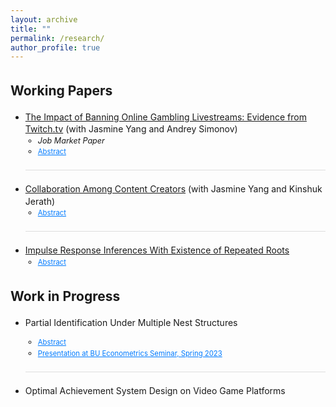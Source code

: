 ```yaml
---
layout: archive
title: ""
permalink: /research/
author_profile: true
---
```


<style>
  body {
    line-height: 1.4; /* Adjust line spacing */
  }

  p, li {
    font-size: 1em; /* Font size for regular text */
  }

  .coauthors, .subcontent {
    font-size: 0.9em; /* Customize specific classes if needed */
  }

  .abstract {
    display: none; /* Hide the abstract by default */
    text-align: justify; /* Justify text for better readability */
    margin-top: 5px;
  }

  h2, h3 {
    margin-top: 1.5em; /* Increase space above headings */
  }

  /* Indent subcontents and add bullet points for them */
  ul.subcontent {
    list-style-type: circle; /* Set bullet points to circles for subcontent */
    margin-left: 10px; /* Indent subcontents */
    padding-left: 10px; /* Reduce padding for subcontent */
  }

  .toggle-link {
    color: #007bff;
    text-decoration: underline;
    cursor: pointer;
    font-size: 0.9em;
  }

  /* Divider between each paper */
  .underline {
    display: block;
    margin: 20px 0;
    border-bottom: 1px solid #ddd;
  }
</style>

<script>
  function toggleAbstract(id) {
    var abstract = document.getElementById(id);
    if (abstract.style.display === "none" || abstract.style.display === "") {
      abstract.style.display = "block";
    } else {
      abstract.style.display = "none";
    }
  }
</script>

## Working Papers

<ul>
  <!-- Paper 1 -->
  <li>
    <a href="https://qifan-han.github.io/files/JMP_QifanHan.pdf">The Impact of Banning Online Gambling Livestreams: Evidence from Twitch.tv</a> (with Jasmine Yang and Andrey Simonov)
    <ul class="subcontent">
      <li> <em>Job Market Paper</em> </li>
      <li><span class="toggle-link" onclick="toggleAbstract('abstract-1')">Abstract</span></li>
      <li id="abstract-1" class="abstract">
        The necessity of content regulation on digital platforms, particularly concerning misinformation and harmful content, has sparked a growing debate. While many platforms have increasingly relied on self-regulation to address these issues, the effectiveness of such measures remains uncertain, as platforms may prioritize profits over consumer protection, potentially leading to misaligned incentives with regulators. We investigate the effectiveness and market outcomes of content self-regulation by studying Twitch’s ban on online gambling livestreams in October 2022, using a novel high-frequency panel dataset covering the top 6,000 Twitch streamers. To identify banned content and streamers affected by the policy, we leverage video analysis on historical video clips, high-frequency stream titles, and in-stream chat analysis. To tackle key identification challenges, we use three causal estimators: two-way fixed effects DiD, Synthetic DiD, and the doubly-robust estimator of group-time average treatment effects, and propose a network analysis to construct valid treated and control groups. On the supply side, we find that the policy caused a reduction in weekly gambling streams by 63.2% for streamers whose content was banned and 12.2% for streamers whose content was not banned. However, the policy also decreased non-gambling streams as an unintended cost for the platform, resulting in an overall reduction in content production and diversity. Additionally, the more popular streamers experienced a higher content reduction, driven by two underlying mechanisms: lower reliance on gambling content and concerns for reputation. On the demand side, we find that the policy only reduced total viewership and low-tier subscriptions, with revenue from loyal viewers unaffected. We discuss the implications of Twitch’s policy ban and the broader practices of content self-regulation on platforms in general.
      </li>
    </ul>
  </li>

  <div class="underline"></div>

  <!-- Paper 2 -->
  <li>
    <a href="https://papers.ssrn.com/sol3/papers.cfm?abstract_id=4538856">Collaboration Among Content Creators</a> (with Jasmine Yang and Kinshuk Jerath)
    <ul class="subcontent">
<!--      <li> <em>with Jasmine Yang and Kinshuk Jerath</em> </li>-->
      <li><span class="toggle-link" onclick="toggleAbstract('abstract-2')">Abstract</span></li>
      <li id="abstract-2" class="abstract">
        We study content collaboration in the creator economy, in which competing creators mutually agree to collaborate on joint content and negotiate on content production and revenue sharing. Using a game theory model with creators competing for consumers on a Hotelling line, we show that collaboration allows creators to use the jointly-produced content to moderate competition, while using their individual content to expand into new audiences. This increases content diversity but also leads to increased monetizability of content. In general, collaboration among creators has an effect of increasing the profits of creators while reducing consumer surplus. When creators create content with heterogeneous entertainment values, the creator producing content of lower entertainment value has an incentive to free ride on the collaborative content. This free riding may increase surplus for consumers (who without collaboration would watch content of low entertainment value), thereby improving creators’ profits as well as consumer surplus. Our results provide guidance to content creators, to platforms designing tools to facilitate collaborations, and to policymakers.
      </li>
    </ul>
  </li>

  <div class="underline"></div>

  <!-- Paper 3 -->
  <li>
    <a href="https://qifan-han.github.io/files/IRF_paper.pdf">Impulse Response Inferences With Existence of Repeated Roots</a>
    <ul class="subcontent">
<!--      <li>Co-authors: Not applicable</li>-->
      <li><span class="toggle-link" onclick="toggleAbstract('abstract-3')">Abstract</span></li>
      <li id="abstract-3" class="abstract">
        Vector Autoregression (VAR) and local projection (LP) are the two main methods of estimating and conducting inferences of the impulse response functions (IRFs) in macroeconomic studies, allowing researchers to choose between them based on the subjects of interest. This paper extends existing works on the comparison between AR inferences and LP inferences, by considering data generating processes with repeated roots. Consequently, the autoregressive estimation of impulse responses will converge to a special type of real-valued random variable, and the bootstrap Efron confidence interval of lag-augmented AR will always be conservative, even if the roots are away from the unit circle. This problem is more severe when the time series is highly persistent and at both intermediate and long horizons. The results are supported by Monte Carlo simulations with different values of roots in AR(2), AR(3) and VAR(1) models.
      </li>
    </ul>
  </li>

</ul>

## Work in Progress

<ul>
  
  <!-- WIP 1 -->
  <li>
    Partial Identification Under Multiple Nest Structures
  </li>
    <ul class="subcontent">
      <li><span class="toggle-link" onclick="toggleAbstract('abstract-wip-1')">Abstract</span></li>
      <li id="abstract-wip-1" class="abstract">
        Nested logit model is one of the most widely applied tools in discrete choice analysis, due to its ability to capture rich substitution patterns in market data. However, the researcher needs to define a nest structure ex ante, as the chosen nest is usually based on prior knowledge of the market and will be applied to all individuals. This paper discusses the identification of individual preferences, while relaxing this unique nest structure assumption and allowing for heterogeneity in individuals' recognition of the nest structures in the same market. I characterize the sharp identification region of parameters in the nested logit model, based on the coexistence of a given set of nest structures. I show in a series of Monte Carlo simulations that misspecification of the nest structure may result in the identification region not covering the true parameter, whereas the identification region solves the misspecification problem and partially identifies the parameters by allowing for multiple nest structures.
      </li>
      <li><a class="toggle-link" href="https://qifan-han.github.io/files/Seminar_Presentation_SP2023.pdf" target="_blank">Presentation at BU Econometrics Seminar, Spring 2023</a></li>
    </ul>

  <div class="underline"></div>
  
  <!-- WIP 2 -->
  <li>
        Optimal Achievement System Design on Video Game Platforms
  </li>

</ul>

